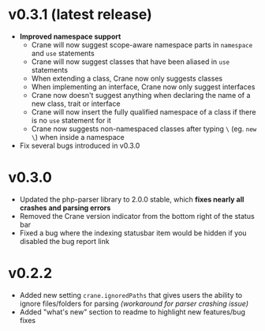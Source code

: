 # v0.3.1 (latest release)
- **Improved namespace support**
  - Crane will now suggest scope-aware namespace parts in `namespace` and `use` statements
  - Crane will now suggest classes that have been aliased in `use` statements
  - When extending a class, Crane now only suggests classes
  - When implementing an interface, Crane now only suggest interfaces
  - Crane now doesn't suggest anything when declaring the name of a new class, trait or interface
  - Crane will now insert the fully qualified namespace of a class if there is no `use` statement for it
  - Crane now suggests non-namespaced classes after typing `\` (eg. `new \`) when inside a namespace
- Fix several bugs introduced in v0.3.0

# v0.3.0
- Updated the php-parser library to 2.0.0 stable, which **fixes nearly all crashes and parsing errors**
- Removed the Crane version indicator from the bottom right of the status bar
- Fixed a bug where the indexing statusbar item would be hidden if you disabled the bug report link

# v0.2.2
- Added new setting `crane.ignoredPaths` that gives users the ability to ignore files/folders for parsing _(workaround for parser crashing issue)_
- Added "what's new" section to readme to highlight new features/bug fixes
